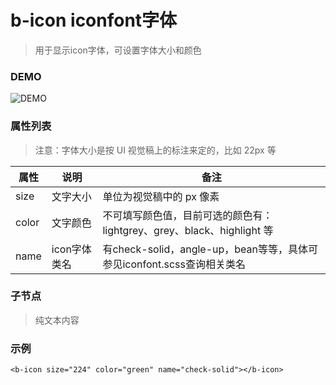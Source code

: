 # b-icon iconfont字体
> 用于显示icon字体，可设置字体大小和颜色

### DEMO
![DEMO](https://ohc0dpsgs.qnssl.com/image/service/serviceBanner.jpg)

### 属性列表
> 注意：字体大小是按 UI 视觉稿上的标注来定的，比如 22px 等

 属性 | 说明 | 备注 
--- | --- | ---
 size | 文字大小 | 单位为视觉稿中的 px 像素 
 color | 文字颜色 | 不可填写颜色值，目前可选的颜色有：lightgrey、grey、black、highlight 等
 name | icon字体类名 | 有check-solid，angle-up，bean等等，具体可参见iconfont.scss查询相关类名
### 子节点
> 纯文本内容

### 示例
```
<b-icon size="224" color="green" name="check-solid"></b-icon>
```
